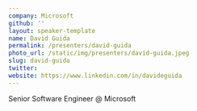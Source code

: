 ```yaml
---
company: Microsoft
github: ''
layout: speaker-template
name: David Guida
permalink: /presenters/david-guida
photo_url: /static/img/presenters/david-guida.jpeg
slug: david-guida
twitter:
website: https://www.linkedin.com/in/davideguida
---
```


Senior Software Engineer @ Microsoft